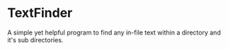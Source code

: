 # TextFinder
A simple yet helpful program to find any in-file text within a directory and it's sub directories.
